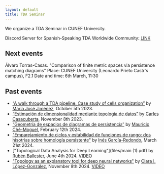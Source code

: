 ```yaml
---
layout: default
title: TDA Seminar
---
```


We organize a TDA Seminar in CUNEF University. 

Discord Server for Spanish-Speaking TDA Worldwide Community: [LINK](https://discord.gg/4TpkYUTS7f)

## Next events

Álvaro Torras-Casas. "Comparison of finite metric spaces via persistence matching diagrams"
Place: CUNEF University (Leonardo Prieto Castr's campus), F2.1
Date and time: 6th March, 11:30

## Past events
* [“A walk through a TDA pipeline. Case study of cells organization”](files/mj_jimenezUAM.pdf) by [María José Jiménez](https://personal.us.es/majiro/), October 5th 2023.
* [“Estimación de dimensionalidad mediante topología de datos”](files/Seminario_UAM_8nov2023.pdf) by [Carles Casacuberta](https://www.ub.edu/topologia/casacuberta/), November 8th 2023.
* [“Geometría de espacios de diagramas de persistencia”](files/Geometria_de_espacios_de_diagramas_de_persistencia.pdf) by [Mauricio Ché-Moguel](https://sites.google.com/view/mauriciochemoguel/), February 12th 2024.
* ["Emparejamiento de ciclos y estabilidad de funciones de rango: dos hisotrias sobre homología persistente"](files/presentation_ines_garcia_uam.pdf) by [Inés García-Redondo](https://sites.google.com/view/ines-garcia-redondo/home), March 21st 2024.
* ["Topological Data Analysis for Deep Learning"](files/main (1).pdf) by [Rubén Ballester](http://rubenbb.com/), June 4th 2024. [VIDEO](https://www.youtube.com/watch?v=wEWgs3y_8os&ab_channel=Matem%C3%A1ticasUAM)
* ["Topology as an explanatory tool for deep neural networks"](files/seminarioTDA_clara.pdf) by [Clara I. López-González](https://scholar.google.es/citations?user=aJJF14IAAAAJ&hl=es), November 8th 2024. [VIDEO](https://youtu.be/nqwnA7UcQBw) 

